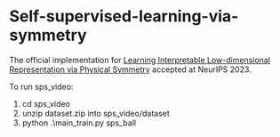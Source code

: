 # Self-supervised-learning-via-symmetry
The official implementation for [Learning Interpretable Low-dimensional Representation via Physical Symmetry](https://arxiv.org/abs/2302.10890) accepted at NeurIPS 2023.
 
To run sps_video:
1. cd sps_video
2. unzip dataset.zip into sps_video/dataset
3. python .\main_train.py sps_ball
